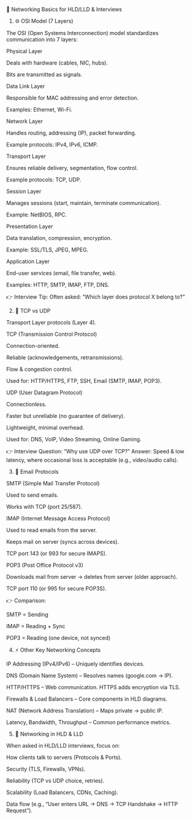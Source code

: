 📘 Networking Basics for HLD/LLD & Interviews
1. 🌐 OSI Model (7 Layers)

The OSI (Open Systems Interconnection) model standardizes communication into 7 layers:

Physical Layer

Deals with hardware (cables, NIC, hubs).

Bits are transmitted as signals.

Data Link Layer

Responsible for MAC addressing and error detection.

Examples: Ethernet, Wi-Fi.

Network Layer

Handles routing, addressing (IP), packet forwarding.

Example protocols: IPv4, IPv6, ICMP.

Transport Layer

Ensures reliable delivery, segmentation, flow control.

Example protocols: TCP, UDP.

Session Layer

Manages sessions (start, maintain, terminate communication).

Example: NetBIOS, RPC.

Presentation Layer

Data translation, compression, encryption.

Example: SSL/TLS, JPEG, MPEG.

Application Layer

End-user services (email, file transfer, web).

Examples: HTTP, SMTP, IMAP, FTP, DNS.

👉 Interview Tip: Often asked: “Which layer does protocol X belong to?”

2. 🚦 TCP vs UDP

Transport Layer protocols (Layer 4).

TCP (Transmission Control Protocol)

Connection-oriented.

Reliable (acknowledgements, retransmissions).

Flow & congestion control.

Used for: HTTP/HTTPS, FTP, SSH, Email (SMTP, IMAP, POP3).

UDP (User Datagram Protocol)

Connectionless.

Faster but unreliable (no guarantee of delivery).

Lightweight, minimal overhead.

Used for: DNS, VoIP, Video Streaming, Online Gaming.

👉 Interview Question: “Why use UDP over TCP?”
Answer: Speed & low latency, where occasional loss is acceptable (e.g., video/audio calls).

3. 📧 Email Protocols

SMTP (Simple Mail Transfer Protocol)

Used to send emails.

Works with TCP (port 25/587).

IMAP (Internet Message Access Protocol)

Used to read emails from the server.

Keeps mail on server (syncs across devices).

TCP port 143 (or 993 for secure IMAPS).

POP3 (Post Office Protocol v3)

Downloads mail from server → deletes from server (older approach).

TCP port 110 (or 995 for secure POP3S).

👉 Comparison:

SMTP = Sending

IMAP = Reading + Sync

POP3 = Reading (one device, not synced)

4. ⚡ Other Key Networking Concepts

IP Addressing (IPv4/IPv6) – Uniquely identifies devices.

DNS (Domain Name System) – Resolves names (google.com → IP).

HTTP/HTTPS – Web communication. HTTPS adds encryption via TLS.

Firewalls & Load Balancers – Core components in HLD diagrams.

NAT (Network Address Translation) – Maps private → public IP.

Latency, Bandwidth, Throughput – Common performance metrics.

5. 🧩 Networking in HLD & LLD

When asked in HLD/LLD interviews, focus on:

How clients talk to servers (Protocols & Ports).

Security (TLS, Firewalls, VPNs).

Reliability (TCP vs UDP choice, retries).

Scalability (Load Balancers, CDNs, Caching).

Data flow (e.g., “User enters URL → DNS → TCP Handshake → HTTP Request”).
